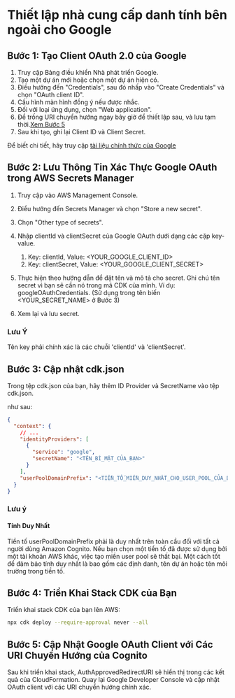 # Thiết lập nhà cung cấp danh tính bên ngoài cho Google

## Bước 1: Tạo Client OAuth 2.0 của Google

1. Truy cập Bảng điều khiển Nhà phát triển Google.
2. Tạo một dự án mới hoặc chọn một dự án hiện có.
3. Điều hướng đến "Credentials", sau đó nhấp vào "Create Credentials" và chọn "OAuth client ID".
4. Cấu hình màn hình đồng ý nếu được nhắc.
5. Đối với loại ứng dụng, chọn "Web application".
6. Để trống URI chuyển hướng ngay bây giờ để thiết lập sau, và lưu tạm thời.[Xem Bước 5](#step-5-update-google-oauth-client-with-cognito-redirect-uris)
7. Sau khi tạo, ghi lại Client ID và Client Secret.

Để biết chi tiết, hãy truy cập [tài liệu chính thức của Google](https://support.google.com/cloud/answer/6158849?hl=en)

## Bước 2: Lưu Thông Tin Xác Thực Google OAuth trong AWS Secrets Manager

1. Truy cập vào AWS Management Console.
2. Điều hướng đến Secrets Manager và chọn "Store a new secret".
3. Chọn "Other type of secrets".
4. Nhập clientId và clientSecret của Google OAuth dưới dạng các cặp key-value.

   1. Key: clientId, Value: <YOUR_GOOGLE_CLIENT_ID>
   2. Key: clientSecret, Value: <YOUR_GOOGLE_CLIENT_SECRET>

5. Thực hiện theo hướng dẫn để đặt tên và mô tả cho secret. Ghi chú tên secret vì bạn sẽ cần nó trong mã CDK của mình. Ví dụ: googleOAuthCredentials. (Sử dụng trong tên biến <YOUR_SECRET_NAME> ở Bước 3)
6. Xem lại và lưu secret.

### Lưu Ý

Tên key phải chính xác là các chuỗi 'clientId' và 'clientSecret'.

## Bước 3: Cập nhật cdk.json

Trong tệp cdk.json của bạn, hãy thêm ID Provider và SecretName vào tệp cdk.json.

như sau:

```json
{
  "context": {
    // ...
    "identityProviders": [
      {
        "service": "google",
        "secretName": "<TÊN_BÍ_MẬT_CỦA_BẠN>"
      }
    ],
    "userPoolDomainPrefix": "<TIỀN_TỐ_MIỀN_DUY_NHẤT_CHO_USER_POOL_CỦA_BẠN>"
  }
}
```

### Lưu ý

#### Tính Duy Nhất

Tiền tố userPoolDomainPrefix phải là duy nhất trên toàn cầu đối với tất cả người dùng Amazon Cognito. Nếu bạn chọn một tiền tố đã được sử dụng bởi một tài khoản AWS khác, việc tạo miền user pool sẽ thất bại. Một cách tốt để đảm bảo tính duy nhất là bao gồm các định danh, tên dự án hoặc tên môi trường trong tiền tố.

## Bước 4: Triển Khai Stack CDK của Bạn

Triển khai stack CDK của bạn lên AWS:

```sh
npx cdk deploy --require-approval never --all
```

## Bước 5: Cập Nhật Google OAuth Client với Các URI Chuyển Hướng của Cognito

Sau khi triển khai stack, AuthApprovedRedirectURI sẽ hiển thị trong các kết quả của CloudFormation. Quay lại Google Developer Console và cập nhật OAuth client với các URI chuyển hướng chính xác.